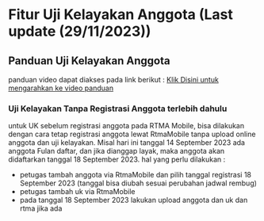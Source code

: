 # Fitur Uji Kelayakan Anggota (Last update (29/11/2023))
## Panduan Uji Kelayakan Anggota
panduan video dapat diakses pada link berikut :
[Klik Disini untuk mengarahkan ke video panduan](https://drive.google.com/drive/folders/1mW9mW_CEY7lsfYrCOKXfFGfmQXzq-xzY?hl=id)

### Uji Kelayakan Tanpa Registrasi Anggota terlebih dahulu
untuk UK sebelum registrasi anggota pada RTMA Mobile, bisa dilakukan dengan cara tetap registrasi anggota lewat RtmaMobile tanpa upload online anggota dan uji kelayakan. Misal hari ini tanggal 14 September 2023 ada anggota Fulan daftar, dan jika dianggap layak, maka anggota akan didaftarkan tanggal 18 September 2023. hal yang perlu dilakukan :
- petugas tambah anggota via RtmaMobile dan pilih tanggal registrasi 18 September 2023 (tanggal bisa diubah sesuai perubahan jadwal rembug)
- petugas tambah uk via RtmaMobile
- pada tanggal 18 September 2023 lakukan upload anggota dan uk dan rtma jika ada
